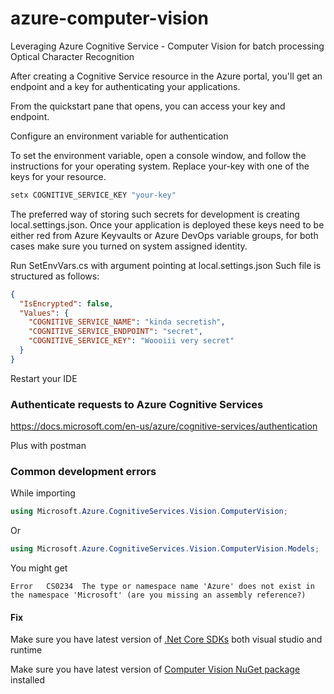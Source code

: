 # azure-computer-vision
Leveraging Azure Cognitive Service - Computer Vision for batch processing Optical Character Recognition

After creating a Cognitive Service resource in the Azure portal, you'll get an endpoint and a key for authenticating your applications.

From the quickstart pane that opens, you can access your key and endpoint.

Configure an environment variable for authentication

To set the environment variable, open a console window, and follow the instructions for your operating system. Replace your-key with one of the keys for your resource.

```powershell
setx COGNITIVE_SERVICE_KEY "your-key"
```
The preferred way of storing such secrets for development is creating local.settings.json. Once your application is deployed these keys need to be either red from Azure Keyvaults or Azure DevOps variable groups, for both cases make sure you turned on system assigned identity.

Run SetEnvVars.cs with argument pointing at local.settings.json
Such file is structured as follows:

```json
{
  "IsEncrypted": false,
  "Values": {
    "COGNITIVE_SERVICE_NAME": "kinda secretish",
    "COGNITIVE_SERVICE_ENDPOINT": "secret",
	"COGNITIVE_SERVICE_KEY": "Woooiii very secret"
  }
}
```

Restart your IDE



### Authenticate requests to Azure Cognitive Services

https://docs.microsoft.com/en-us/azure/cognitive-services/authentication


Plus with postman



### Common development errors
While importing 
```C#
using Microsoft.Azure.CognitiveServices.Vision.ComputerVision;
```
Or
```C#
using Microsoft.Azure.CognitiveServices.Vision.ComputerVision.Models;
```
You might get
```
Error	CS0234	The type or namespace name 'Azure' does not exist in the namespace 'Microsoft' (are you missing an assembly reference?)
```

#### Fix
Make sure you have latest version of [.Net Core SDKs](https://dotnet.microsoft.com/download/visual-studio-sdks) both visual studio and runtime

Make sure you have latest version of [Computer Vision NuGet package](https://www.nuget.org/packages/Microsoft.Azure.CognitiveServices.Vision.ComputerVision/) installed